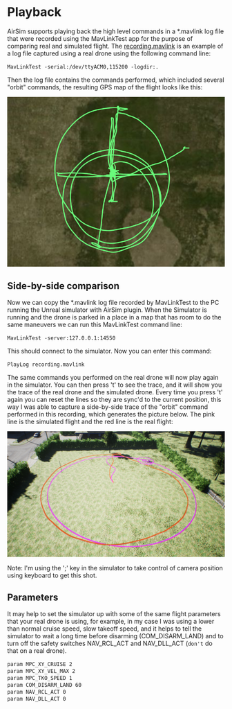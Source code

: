 # Playback

AirSim supports playing back the high level commands in a *.mavlink log file that were recorded using the MavLinkTest app
for the purpose of comparing real and simulated flight.
The [recording.mavlink](logs/recording.mavlink) is an example of a log file captured using a real drone using the following
command line:

```
MavLinkTest -serial:/dev/ttyACM0,115200 -logdir:. 
```

Then the log file contains the commands performed, which included several "orbit" commands, the resulting GPS map of the flight
looks like this:

![real flight](images/RealFlight.png)

## Side-by-side comparison

Now we can copy the *.mavlink log file recorded by MavLinkTest to the PC running the Unreal simulator with AirSim plugin.
When the Simulator is running and the drone is parked in a place in a map that has room to do the same maneuvers we can run this
MavLinkTest command line:

```
MavLinkTest -server:127.0.0.1:14550
```

This should connect to the simulator.  Now you can enter this command:

```
PlayLog recording.mavlink
```
The same commands you performed on the real drone will now play again in the simulator.  You can then press 't' to see
the trace, and it will show you the trace of the real drone and the simulated drone.  Every time you press 't' again
you can reset the lines so they are sync'd to the current position, this way I was able to capture a side-by-side trace of the
"orbit" command performed in this recording, which generates the picture below.  The pink line is the simulated
flight and the red line is the real flight:

![playback](images/Playback.png)

Note: I'm using the ';' key in the simulator to take control of camera position using keyboard to get this shot.

## Parameters

It may help to set the simulator up with some of the same flight parameters that your real drone is using, for example,
in my case I was using a lower than normal cruise speed, slow takeoff speed, and it helps to tell the simulator to
wait a long time before disarming (COM_DISARM_LAND) and to turn off the safety switches NAV_RCL_ACT and NAV_DLL_ACT
(`don't` do that on a real drone).

```
param MPC_XY_CRUISE 2
param MPC_XY_VEL_MAX 2
param MPC_TKO_SPEED 1
param COM_DISARM_LAND 60
param NAV_RCL_ACT 0
param NAV_DLL_ACT 0
```

